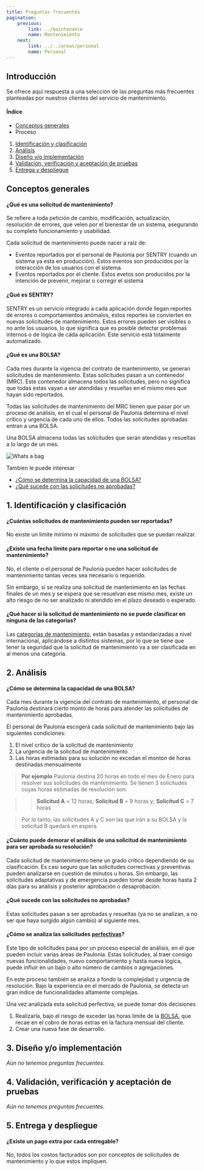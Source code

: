 ```yaml
---
title: Preguntas frecuentes
pagination:
    previous: 
        link: ../maintenance
        name: Mantenimiento
    next:
        link: ../../areas/personal
        name: Personal
---
```


## Introducción
Se ofrece aquí respuesta a una selección de las preguntas más frecuentes planteadas por nuestros clientes del servicio de mantenimiento.

#### Índice
+ [Conceptos generales](#conceptos-generales)
+ Proceso
1. [Identificación y clasificación](#1-identificaci%C3%B3n-y-clasificaci%C3%B3n)
2. [Análisis](#2-an%C3%A1lisis)
3. [Diseño y/o implementación](#3-dise%C3%B1o-yo-implementaci%C3%B3n)
4. [Validación, verificación y aceptación de pruebas](#4-validaci%C3%B3n-verificaci%C3%B3n-y-aceptaci%C3%B3n-de-pruebas)
5. [Entrega y despliegue](#5-entrega-y-despliegue)

## Conceptos generales
#### ¿Qué es una solicitud de mantenimiento?
Se refiere a toda petición de cambio, modificación, actualización, resolución de errores, que velen por el bienestar de un sistema, asegurando su completo funcionamiento y usabilidad.

Cada solicitud de mantenimiento puede nacer a raíz de:
+ Eventos reportados por el personal de Paulonia por SENTRY (cuando un sistema ya esta en producción). Estos eventos son producidos por la interacción de los usuarios con el sistema.
+ Eventos reportados por el cliente. Estos evetos son producidos por la intención de prevenir, mejorar o corregir el sistema

#### ¿Qué es SENTRY?
SENTRY es un servicio integrado a cada aplicación donde llegan reportes de errores o comportamientos anómalos, estos reportes se convierten en nuevas solicitudes de mantenimiento. Estos errores pueden ser visibles o no ante los usuarios, lo que significa que es posible detectar problemas internos o de lógica de cada aplicación. Este servicio está totalmente automatizado.
#### ¿Qué es una BOLSA?
Cada mes durante la vigencia del contrato de mantenimiento, se generan solicitudes de mantenimiento. Estas solicitudes pasan a un contenedor (MRC). Este contenedor almacena todos las solicitudes, pero no significa que todas estas vayan a ser atendidas y resueltas en el mismo mes que hayan sido reportados.

Todas las solicitudes de mantenimiento del MRC tienen que pasar por un proceso de análisis, en el cual el personal de Paulonia determina el nivel crítico y urgencia de cada uno de ellos. Todos las solicitudes aprobadas entran a una BOLSA.

Una BOLSA almacena todas las solicitudes que serán atendidas y resueltas a lo largo de un mes.

![Whats a bag](../../../images/BAG.png "Whats a bag")

Tambien le puede interesar
- [¿Cómo se determina la capacidad de una BOLSA?](#%C2%BFc%C3%B3mo-se-determina-la-capacidad-de-una-bolsa)
- [¿Qué sucede con las solicitudes no aprobadas?](#%C2%BFqu%C3%A9-sucede-con-las-solicitudes-no-aprobadas)


## 1. Identificación y clasificación

#### ¿Cuántas solicitudes de mantenimiento pueden ser reportadas?
No existe un límite mínimo ni máximo de solicitudes que se puedan realizar. 

#### ¿Existe una fecha límite para reportar o no una solicitud de mantenimiento?
No, el cliente o el personal de Paulonia pueden hacer solicitudes de mantenimiento tantas veces sea necesario o requerido.

Sin embargo, si se realiza una solicitud de mantenimiento en las fechas finales de un mes y se espera que se resuelvan ese mismo mes, existe un alto riesgo de no ser analizado ni atendido en el plazo deseado o esperado.

#### ¿Qué hacer si la solicitud de mantenimiento no se puede clasificar en ninguna de las categorías?
Las [categorías de mantenimiento](../maintenance/#1-identificaci%C3%B3n-y-clasificaci%C3%B3n), están basadas y estandarizadas a nivel internacional, aplicándose a distintos sistemas, por lo que se tiene que tener la seguridad que la solicitud de mantenimiento va a ser clasificada en al menos una categoría.




## 2. Análisis

#### ¿Cómo se determina la capacidad de una BOLSA?
Cada mes durante la vigencia del contrato de mantenimiento, el personal de Paulonia destinará cierto monto de horas para atender las solicitudes de mantenimiento aprobadas. 

El personal de Paulonia escogerá cada solicitud de mantenimiento bajo las siguientes condiciones:
1. El nivel crítico de la solicitud de mantenimiento
2. La urgencia de la solicitud de mantenimiento
3. Las horas estimadas para su solución no excedan el monton de horas destinadas mensualmente

> **Por ejemplo**
> Paulonia destina 20 horas en todo el mes de Enero para resolver sus solicitudes de mantenimiento. Se tienen 3 solicitudes cuyas horas estimadas de resolución son: 

>> **Solicitud A** = 12 horas; **Solicitud B** = 9 horas y; **Solicitud C** = 7 horas

> Por lo tanto, las solicitudes A y C son las que irán a su BOLSA y la solicitud B quedará en espera.

#### ¿Cuánto puede demorar el análisis de una solicitud de mantenimiento para ser aprobada su resolución?
Cada solicitud de mantenimiento tiene un grado crítico dependiendo de su clasificación. Es casi seguro que las solicitudes correctivas y preventivas pueden analizarse en cuestión de minutos u horas. Sin embargo, las solicitudes adaptativas y de emergencia pueden tomar desde horas hasta 2 días para su análisis y posterior aprobación o desaprobación.

#### ¿Qué sucede con las solicitudes no aprobadas?
Estas solicitudes pasan a ser aprobadas y resueltas (ya no se analizan, a no ser que haya surgido algún cambio) al siguiente mes.

#### ¿Cómo se analiza las solicitudes [perfectivas](../maintenance/#1-identificaci%C3%B3n-y-clasificaci%C3%B3n)?
Este tipo de solicitudes pasa por un proceso especial de análisis, en el que pueden incluir varias áreas de Paulonia. Estas solicitudes, al traer consigo nuevas funcionalidades, nuevo comportamiento y hasta nueva lógica, puede influir en un bajo o alto número de cambios o agregaciones. 

En este proceso también se analiza a fondo la complejidad y urgencia de resolución. Bajo la experiencia en el mercado de Paulonia, se detecta un gran índice de funcionalidades altamente complejas.

Una vez analizada esta solicitud perfectiva, se puede tomar dos decisiones
1. Realizarla, bajo el riesgo de exceder las horas límite de la [BOLSA](#%C2%BFqu%C3%A9-es-una-bolsa), que recae en el cobro de horas extras en la factura mensual del cliente.
2. Crear una nueva fase de desarrollo.

## 3. Diseño y/o implementación
*Aún no tenemos preguntas frecuentes.*

## 4. Validación, verificación y aceptación de pruebas
*Aún no tenemos preguntas frecuentes.*

## 5. Entrega y despliegue
#### ¿Existe un pago extra por cada entregable?
No, todos los costos facturados son por conceptos de solicitudes de mantenimiento y lo que estos impliquen.